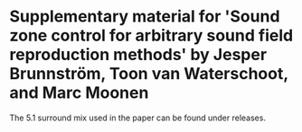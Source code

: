 # Supplementary material for 'Sound zone control for arbitrary sound field reproduction methods' by Jesper Brunnström, Toon van Waterschoot, and Marc Moonen
The 5.1 surround mix used in the paper can be found under releases. 
